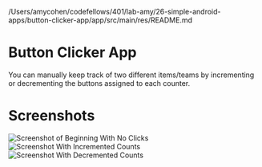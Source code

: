 /Users/amycohen/codefellows/401/lab-amy/26-simple-android-apps/button-clicker-app/app/src/main/res/README.md

# Button Clicker App

You can manually keep track of two different items/teams by incrementing or decrementing the buttons assigned to each counter.

# Screenshots
![Screenshot of Beginning With No Clicks](/Users/amycohen/codefellows/401/lab-amy/26-simple-android-apps/button-clicker-app/screenshots/beginning.png)
![Screenshot With Incremented Counts](/Users/amycohen/codefellows/401/lab-amy/26-simple-android-apps/button-clicker-app/screenshots/incremented.png)
![Screenshot With Decremented Counts](/Users/amycohen/codefellows/401/lab-amy/26-simple-android-apps/button-clicker-app/screenshots/decremented.png)

